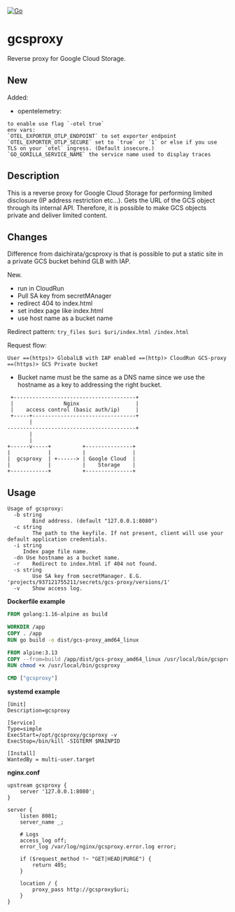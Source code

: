 [![Go](https://github.com/mike-sirs/gcsproxy/actions/workflows/go.yml/badge.svg?branch=master)](https://github.com/mike-sirs/gcsproxy/actions/workflows/go.yml)

# gcsproxy
Reverse proxy for Google Cloud Storage.

## New

Added:
  - opentelemetry:
  ```
  to enable use flag `-otel true`
  env vars:
  `OTEL_EXPORTER_OTLP_ENDPOINT` to set exporter endpoint
  `OTEL_EXPORTER_OTLP_SECURE` set to `true` or `1` or else if you use TLS on your `otel` ingress. (Default insecure.)
  `GO_GORILLA_SERVICE_NAME` the service name used to display traces
```

## Description
This is a reverse proxy for Google Cloud Storage for performing limited disclosure (IP address restriction etc...). Gets the URL of the GCS object through its internal API. Therefore, it is possible to make GCS objects private and deliver limited content.

## Changes
Difference from daichirata/gcsproxy is that is possible to put a static site in a private GCS bucket behind GLB with IAP.

New.
- run in CloudRun
- Pull SA key from secretMAnager
- redirect 404 to index.html
- set index page like index.html
- use host name as a bucket name

Redirect pattern:
`try_files $uri $uri/index.html /index.html`

Request flow: 
```
User ==(https)> GlobalLB with IAP enabled ==(http)> CloudRun GCS-proxy ==(https)> GCS Private bucket
```
- Bucket name must be the same as a DNS name since we use the hostname as a key to addressing the right bucket.

```
 +---------------------------------------+
 |                Nginx                  |
 |    access control (basic auth/ip)     |
 +-----+---------------------------------+
       |
-----------------------------------------+
       |
       |
+------v-----+          +---------------+
|            |          |               |
|  gcsproxy  | +------> | Google Cloud  |
|            |          |    Storage    |
+------------+          +---------------+
```

## Usage

```
Usage of gcsproxy:
  -b string
    	Bind address. (default "127.0.0.1:8080")
  -c string
    	The path to the keyfile. If not present, client will use your default application credentials.
  -i string
     Index page file name.
  -dn Use hostname as a bucket name.
  -r	Redirect to index.html if 404 not found.
  -s string
    	Use SA key from secretManager. E.G. 'projects/937121755211/secrets/gcs-proxy/versions/1'
  -v	Show access log.

```

**Dockerfile example**

``` dockerfile
FROM golang:1.16-alpine as build

WORKDIR /app
COPY . /app
RUN go build -o dist/gcs-proxy_amd64_linux

FROM alpine:3.13
COPY --from=build /app/dist/gcs-proxy_amd64_linux /usr/local/bin/gcsproxy
RUN chmod +x /usr/local/bin/gcsproxy

CMD ["gcsproxy"]
```

**systemd example**

```
[Unit]
Description=gcsproxy

[Service]
Type=simple
ExecStart=/opt/gcsproxy/gcsproxy -v
ExecStop=/bin/kill -SIGTERM $MAINPID

[Install]
WantedBy = multi-user.target
```

**nginx.conf**

```
upstream gcsproxy {
    server '127.0.0.1:8080';
}

server {
    listen 8081;
    server_name _;

    # Logs
    access_log off;
    error_log /var/log/nginx/gcsproxy.error.log error;

    if ($request_method !~ "GET|HEAD|PURGE") {
        return 405;
    }

    location / {
        proxy_pass http://gcsproxy$uri;
    }
}
```
